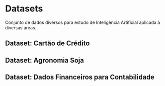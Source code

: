 # Datasets

Conjunto de dados diversos para estudo de Inteligência Artificial aplicada à diversas áreas.

## Dataset: Cartão de Crédito

## Dataset: Agronomia Soja

## Dataset: Dados Financeiros para Contabilidade